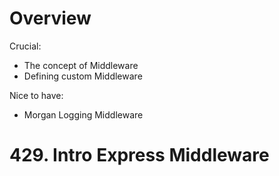 # Overview
Crucial:
- The concept of Middleware
- Defining custom Middleware

Nice to have:
- Morgan Logging Middleware

# 429. Intro Express Middleware